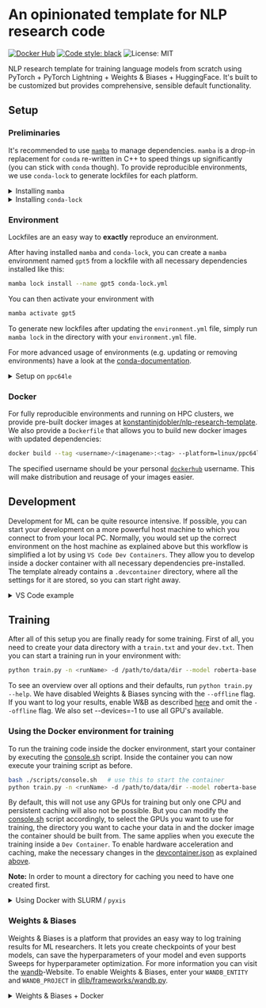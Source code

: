 # An opinionated template for NLP research code

[![Docker Hub](https://img.shields.io/docker/v/konstantinjdobler/nlp-research-template/latest?color=blue&label=docker&logo=docker)](https://hub.docker.com/r/konstantinjdobler/nlp-research-template/tags) [![Code style: black](https://img.shields.io/badge/code%20style-black-000000.svg)](https://github.com/psf/black) ![License: MIT](https://img.shields.io/github/license/konstantinjdobler/nlp-research-template?color=green)

NLP research template for training language models from scratch using PyTorch + PyTorch Lightning + Weights & Biases + HuggingFace. It's built to be customized but provides comprehensive, sensible default functionality.

## Setup

### Preliminaries

It's recommended to use [`mamba`](https://github.com/mamba-org/mamba) to manage dependencies. `mamba` is a drop-in replacement for `conda` re-written in C++ to speed things up significantly (you can stick with `conda` though). To provide reproducible environments, we use `conda-lock` to generate lockfiles for each platform.

<details><summary>Installing <code>mamba</code></summary>

<p>

On Unix-like platforms, run the snippet below. Otherwise, visit the [mambaforge repo](https://github.com/conda-forge/miniforge#mambaforge). Note this does not use the Anaconda installer, which reduces bloat.

```bash
curl -L -O "https://github.com/conda-forge/miniforge/releases/latest/download/Mambaforge-$(uname)-$(uname -m).sh"
bash Mambaforge-$(uname)-$(uname -m).sh
```

</details>

<details><summary>Installing <code>conda-lock</code></summary>

<p>

The preferred method is to install conda-lock into your `mamba` / `conda` `base` environment using `mamba install -c conda-forge -n base conda-lock`. Then, you can access conda-lock via the automatic subcommand discovery (e.g. `mamba lock --version`). Otherwise, visit the [conda-lock repo](https://github.com/conda/conda-lock). For basic usage, have a look at the commands below:

```bash
mamba lock install --name gpt5 conda-lock.yml # create environment with name gpt5 based on lockfile
mamba lock # create new lockfile based on environment.yml
mamba lock --update <package-name> # update specific packages in lockfile
```

</details>


### Environment

Lockfiles are an easy way to **exactly** reproduce an environment.

After having installed `mamba` and `conda-lock`, you can create a `mamba` environment named `gpt5` from a lockfile with all necessary dependencies installed like this:

```bash
mamba lock install --name gpt5 conda-lock.yml
```

You can then activate your environment with
```bash
mamba activate gpt5
```

To generate new lockfiles after updating the `environment.yml` file, simply run `mamba lock` in the directory with your `environment.yml` file.

For more advanced usage of environments (e.g. updating or removing environments) have a look at the [conda-documentation](https://conda.io/projects/conda/en/latest/user-guide/tasks/manage-environments.html#removing-an-environment).

<details><summary>Setup on <code>ppc64le</code></summary>

<p>

**If you're not using a PowerPC machine, do not worry about this.**

Whenever you create an environment for a different processor architecture, you will need to use the packages suited for it. IBM PowerPC machines for example use a special processor architecture called <code>ppc64le</code>. 
Setting up the environment therefore is slightly more tricky because the official channels do not provide packages compiled for <code>ppc64le</code>. However, we can use the amazing [Open-CE channel](https://ftp.osuosl.org/pub/open-ce/current/) instead. A lockfile containing the relevant dependencies is already prepared in <code>ppc64le.conda-lock.yml</code> and the environment again can be simply installed with:

```bash
mamba lock install --name gpt5-ppc64le ppc64le.conda-lock.yml
```

Dependencies for <code>ppce64le</code> should go into the seperate <code>ppc64le.environment.yml</code> file. Use the following command to generate a new lockfile after updating the dependencies:

```bash
mamba lock --file ppc64le.environment.yml --lockfile ppc64le.conda-lock.yml
```

</p>
</details>

### Docker

For fully reproducible environments and running on HPC clusters, we provide pre-built docker images at [konstantinjdobler/nlp-research-template](https://hub.docker.com/r/konstantinjdobler/nlp-research-template/tags). We also provide a `Dockerfile` that allows you to build new docker images with updated dependencies:

```bash
docker build --tag <username>/<imagename>:<tag> --platform=linux/ppc64le .
```
The specified username should be your personal [`dockerhub`](https://hub.docker.com) username. This will make distribution and reusage of your images easier.

## Development
Development for ML can be quite resource intensive. If possible, you can start your development on a more powerful host machine to which you connect to from your local PC. Normally, you would set up the correct environment on the host machine as explained above but this workflow is simplified a lot by using `VS Code Dev Containers`. They allow you to develop inside a docker container with all necessary dependencies pre-installed.  The template already contains a `.devcontainer` directory, where all the settings for it are stored, so you can start right away.
<details><summary>VS Code example</summary>

<p>

After having installed the [Remote-SSH-](https://code.visualstudio.com/docs/remote/ssh), and [Dev Containers-Extension](https://code.visualstudio.com/docs/devcontainers/containers), you set up your `DEV Container` in the following way:

1. Establish the SSH-connection with the host by opening your VS Code command pallet and typing <code>Remote-SSH: Connect to Host</code>. Now you can connect to your host machine.
2. Open the folder that contains this template on the host machine.
3. VS Code will automatically detect the `.devcontainer` directory and ask you to reopen the folder in a DEV-Container.
4. Press `Reopen in Container' and wait for VS Code to set everything up.

When using this workflow you will have to adapt `"runArgs": ["--ipc=host", "--gpus", "device=CHANGE_ME"]` in [`.devcontainer/devcontainer.json`](.devcontainer/devcontainer.json) and specify the GPU-devices you are actually going to use on the host machine for your development. Optionally you can mount cache files with `"mounts": ["source=/MY_HOME_DIR/.cache,target=/home/mamba/.cache,type=bind"]`.

Additionally, you can set the `WANDB_API_KEY` in your remote environment; it will then be automatically mapped into the container.

</p>
</details>

## Training

After all of this setup you are finally ready for some training. First of all, you need to create your data directory with a `train.txt` and your `dev.txt`. Then you can start a training run in your environment with:

```bash
python train.py -n <runName> -d /path/to/data/dir --model roberta-base --devices=-1 --offline
```

To see an overview over all options and their defaults, run `python train.py --help`.
We have disabled Weights & Biases syncing with the `--offline` flag. If you want to log your results, enable W&B as described [here](#weights--biases) and omit the `--offline` flag. We also set --devices=-1 to use all GPU's available.

### Using the Docker environment for training
To run the training code inside the docker environment, start your container by executing the [console.sh](./scripts/console.sh) script. Inside the container you can now execute your training script as before.

```bash
bash ./scripts/console.sh   # use this to start the container
python train.py -n <runName> -d /path/to/data/dir --model roberta-base --devices=-1 --offline # execute the training inside your container
```

By default, this will not use any GPUs for training but only one CPU and persistent caching will also not be possible. But you can modify the [console.sh](./scripts/console.sh) script accordingly, to select the GPUs you want to use for training, the directory you want to cache your data in and the docker image the container should be built from. The same applies when you execute the training inside a `Dev Container`. To enable hardware acceleration and caching, make the necessary changes in the [devcontainer.json](.devcontainer/devcontainer.json) as explained [above](#development).

**Note:** In order to mount a directory for caching you need to have one created first.

<details><summary>Using Docker with SLURM / <code>pyxis</code></summary>

<p>

For security reasons, `docker` might be disabled on your HPC cluster. You might be able to use the SLURM plugin `pyxis` instead like this:

```bash
srun ... --container-image konstantinjdobler/nlp-research-template:latest --container-name torch-cuda python train.py ...
```

This uses [`enroot`](https://github.com/NVIDIA/enroot) under the hood to import your docker image and run your code inside the container. See the [`pyxis` documentation](https://github.com/NVIDIA/pyxis) for more options, such as `--container-mounts` or `--container-writable`.

If you want to run an interactive session with bash don't forget the `--pty` flag, otherwise the environment won't be activated properly.
</p>
</details>

### Weights & Biases
Weights & Biases is a platform that provides an easy way to log training results for ML researchers. It lets you create checkpoints of your best models, can save the hyperparameters of your model and even supports Sweeps for hyperparameter optimization. For more information you can visit the [wandb](https://wandb.ai/site)-Website.
To enable Weights & Biases, enter your `WANDB_ENTITY` and `WANDB_PROJECT` in [dlib/frameworks/wandb.py](dlib/frameworks/wandb.py).
<details><summary>Weights & Biases + Docker</summary>

<p>

 When using docker you also have to provide your `WANDB_API_KEY`. You can find your personal key at [wandb.ai/authorize](https://app.wandb.ai/authorize). Either set `WANDB_API_KEY` on your host machine and use the `docker` flag `--env WANDB_API_KEY` when starting your run or use wandb docker-run instead of docker run.

</p>
</details>







